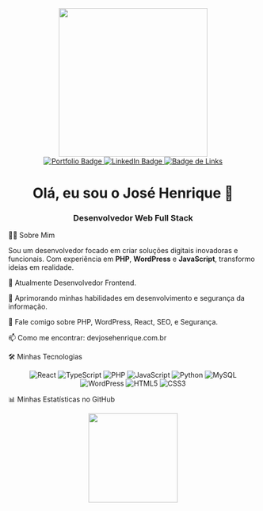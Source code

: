 <div id="header" align="center">
<img src="https://raw.githubusercontent.com/MicaelliMedeiros/micaellimedeiros/master/image/computer-illustration.png" width="300px"/>
</div>

<div id="badges" align="center">
<a href="https://devjosehenrique.com.br" target="_blank">
<img src="https://img.shields.io/badge/Portfólio-000?style=for-the-badge&logo=ko-fi&logoColor=white" alt="Portfolio Badge"/>
</a>
<a href="https://www.linkedin.com/in/josehenriqu3/" target="_blank">
<img src="https://img.shields.io/badge/LinkedIn-0077B5?style=for-the-badge&logo=linkedin&logoColor=white" alt="LinkedIn Badge"/>
</a>
<a href="https://links.devjosehenrique.com.br" target="_blank">
<img src="https://img.shields.io/badge/Links_Importantes-333?style=for-the-badge&logo=linktree&logoColor=white" alt="Badge de Links"/>
</a>
</div>

<h1 align="center">
Olá, eu sou o José Henrique 👋
</h1>
<h3 align="center">
Desenvolvedor Web Full Stack
</h3>

:man_technologist: Sobre Mim
<p>
Sou um desenvolvedor focado em criar soluções digitais inovadoras e funcionais. Com experiência em <strong>PHP</strong>, <strong>WordPress</strong> e <strong>JavaScript</strong>, transformo ideias em realidade.
</p>

🔭 Atualmente Desenvolvedor Frontend.

🌱 Aprimorando minhas habilidades em desenvolvimento e segurança da informação.

💬 Fale comigo sobre PHP, WordPress, React, SEO, e Segurança.

📫 Como me encontrar: devjosehenrique.com.br

🛠️ Minhas Tecnologias
<p align="center">
<img src="https://www.google.com/search?q=https://img.shields.io/badge/React-20232A%3Fstyle%3Dfor-the-badge%26logo%3Dreact%26logoColor%3D61DAFB" alt="React">
<img src="https://www.google.com/search?q=https://img.shields.io/badge/TypeScript-007ACC%3Fstyle%3Dfor-the-badge%26logo%3Dtypescript%26logoColor%3Dwhite" alt="TypeScript">
<img src="https://img.shields.io/badge/PHP-777BB4?style=for-the-badge&logo=php&logoColor=white" alt="PHP">
<img src="https://img.shields.io/badge/JavaScript-F7DF1E?style=for-the-badge&logo=javascript&logoColor=black" alt="JavaScript">
<img src="https://www.google.com/search?q=https://img.shields.io/badge/Python-3776AB%3Fstyle%3Dfor-the-badge%26logo%3Dpython%26logoColor%3Dwhite" alt="Python">
<img src="https://img.shields.io/badge/MySQL-005C84?style=for-the-badge&logo=mysql&logoColor=white" alt="MySQL">
<img src="https://img.shields.io/badge/WordPress-21759B?style=for-the-badge&logo=wordpress&logoColor=white" alt="WordPress">
<img src="https://img.shields.io/badge/HTML5-E34F26?style=for-the-badge&logo=html5&logoColor=white" alt="HTML5">
<img src="https://img.shields.io/badge/CSS3-1572B6?style=for-the-badge&logo=css3&logoColor=white" alt="CSS3">
</p>

📊 Minhas Estatísticas no GitHub
<div align="center">
<img height="180em" src="https://github-readme-stats.vercel.app/api?username=dev-josehenrique&show_icons=true&theme=tokyonight&include_all_commits=true&count_private=true"/>
</div>
